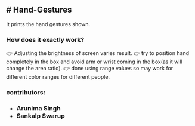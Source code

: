 <h2># Hand-Gestures</h2>
It prints the hand gestures shown.

<br>
<h3>How does it exactly work?</h3>
👉 Adjusting the brightness of screen varies result.
👉 try to position hand completely in the box and avoid arm or wrist coming in the box(as it will change the area ratio).
👉 done using range values so may work for different color ranges for different people.

<br>
<h3>contributors:<h3>
<ul>
  <li> Arunima Singh</li>
  <li> Sankalp Swarup</li>
</ul>
